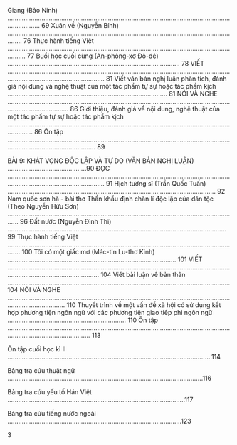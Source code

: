 Giang (Bảo Ninh) .............................................................................................................................................. 69
Xuân về (Nguyễn Bính) .................................................................................................................................... 76
Thực hành tiếng Việt ...................................................................................................................................... 77
Buổi học cuối cùng (An-phông-xơ Đô-đê) ................................................................................................ 78
VIẾT .................................................................................................................................................................................. 81
    Viết văn bản nghị luận phân tích, đánh giá nội dung và nghệ thuật
    của một tác phẩm tự sự hoặc tác phẩm kịch ......................................................................................... 81
NÓI VÀ NGHE .............................................................................................................................................................. 86
    Giới thiệu, đánh giá về nội dung, nghệ thuật của một tác phẩm tự sự
    hoặc tác phẩm kịch .......................................................................................................................................... 86
Ôn tập ............................................................................................................................................................................. 89

BÀI 9: KHÁT VỌNG ĐỘC LẬP VÀ TỰ DO (VĂN BẢN NGHỊ LUẬN) ............................................90
ĐỌC .................................................................................................................................................................................. 91
    Hịch tướng sĩ (Trần Quốc Tuấn) .................................................................................................................... 92
    Nam quốc sơn hà - bài thơ Thần khẩu định chân lí độc lập của dân tộc
    (Theo Nguyễn Hữu Sơn) .................................................................................................................................. 96
    Đất nước (Nguyễn Đình Thi) .......................................................................................................................... 99
    Thực hành tiếng Việt ................................................................................................................................... 100
    Tôi có một giấc mơ (Mác-tin Lu-thơ Kinh) .............................................................................................. 101
VIẾT ............................................................................................................................................................................... 104
    Viết bài luận về bản thân ............................................................................................................................ 104
NÓI VÀ NGHE ............................................................................................................................................................ 110
    Thuyết trình về một vấn đề xã hội có sử dụng kết hợp phương tiện
    ngôn ngữ với các phương tiện giao tiếp phi ngôn ngữ .................................................................. 110
Ôn tập .......................................................................................................................................................................... 113

Ôn tập cuối học kì II ..................................................................................................................114

Bảng tra cứu thuật ngữ .............................................................................................................116

Bảng tra cứu yếu tố Hán Việt ...................................................................................................117

Bảng tra cứu tiếng nước ngoài .................................................................................................123

3